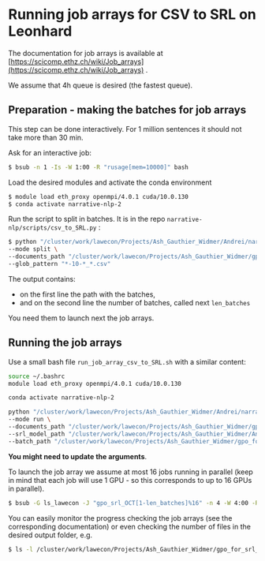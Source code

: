 # Running job arrays for CSV to SRL on Leonhard

The documentation for job arrays is available at [https://scicomp.ethz.ch/wiki/Job_arrays](https://scicomp.ethz.ch/wiki/Job_arrays) .

We assume that 4h queue is desired (the fastest queue).

## Preparation - making the batches for job arrays

This step can be done interactively. For 1 million sentences it should not take more than 30 min. 

Ask for an interactive job:
```bash
$ bsub -n 1 -Is -W 1:00 -R "rusage[mem=10000]" bash
```


Load the desired modules and activate the conda environment

```bash
$ module load eth_proxy openmpi/4.0.1 cuda/10.0.130
$ conda activate narrative-nlp-2
```

Run the script to split in batches. It is in the repo `narrative-nlp/scripts/csv_to_SRL.py` :

```bash
$ python "/cluster/work/lawecon/Projects/Ash_Gauthier_Widmer/Andrei/narrative-nlp/scripts/csv_to_SRL.py" \
--mode split \
--documents_path "/cluster/work/lawecon/Projects/Ash_Gauthier_Widmer/gpo_for_srl" \
--glob_pattern "*-10-*_*.csv"
```


The output contains:
- on the first line the path with the batches, 
- and on the second line the number of batches, called next `len_batches` 

You need them to launch next the job arrays.

## Running the job arrays

Use a small bash file `run_job_array_csv_to_SRL.sh` with a similar content:

```bash
source ~/.bashrc
module load eth_proxy openmpi/4.0.1 cuda/10.0.130

conda activate narrative-nlp-2

python "/cluster/work/lawecon/Projects/Ash_Gauthier_Widmer/Andrei/narrative-nlp/scripts/csv_to_SRL.py" \
--mode run \
--documents_path "/cluster/work/lawecon/Projects/Ash_Gauthier_Widmer/gpo_for_srl" \
--srl_model_path "/cluster/work/lawecon/Projects/Ash_Gauthier_Widmer/Andrei/SRL/srl_model/bert-base-srl-2020.03.24.tar.gz" \
--batch_path "/cluster/work/lawecon/Projects/Ash_Gauthier_Widmer/gpo_for_srl_output/series00/${LSB_JOBINDEX}.txt" 
```

**You might need to update the arguments**.

To launch the job array we assume at most 16 jobs running in parallel (keep in mind that each job will use 1 GPU - so this corresponds to up to 16 GPUs in parallel). 

```bash
$ bsub -G ls_lawecon -J "gpo_srl_OCT[1-len_batches]%16" -n 4 -W 4:00 -R "rusage[mem=10000,ngpus_excl_p=1] select[gpu_model0==GeForceRTX2080Ti]" < run_job_array_csv_to_SRL.sh
```

You can easily monitor the progress checking the job arrays (see the corresponding documentation) or even checking the number of files in the desired output folder, e.g.

```bash
$ ls -l /cluster/work/lawecon/Projects/Ash_Gauthier_Widmer/gpo_for_srl_output/ | wc -l
```